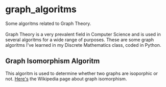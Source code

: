 # graph_algoritms
Some algoritms related to Graph Theory.
\
\
Graph Theory is a very prevalent field in Computer Science and is used in several algoritms for a wide range of purposes. These are some graph algoritms I've learned in my Discrete Mathematics class, coded in Python.

## Graph Isomorphism Algoritm

This algoritm is used to determine whether two graphs are isoporphic or not. [Here's](https://en.wikipedia.org/wiki/Graph_isomorphism) the Wikipedia page about graph isomorphism.
